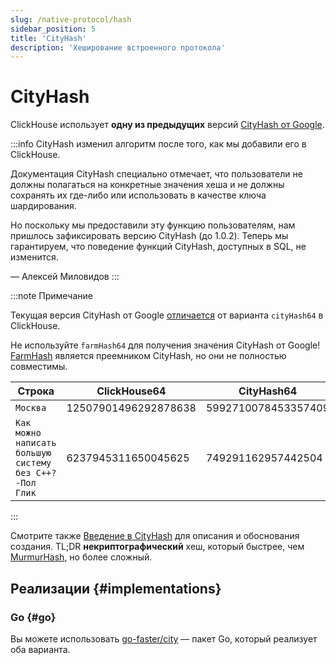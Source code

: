 ```yaml
---
slug: /native-protocol/hash
sidebar_position: 5
title: 'CityHash'
description: 'Хеширование встроенного протокола'
---
```



# CityHash

ClickHouse использует **одну из предыдущих** версий [CityHash от Google](https://github.com/google/cityhash).

:::info
CityHash изменил алгоритм после того, как мы добавили его в ClickHouse.

Документация CityHash специально отмечает, что пользователи не должны полагаться на конкретные значения хеша и не должны сохранять их где-либо или использовать в качестве ключа шардирования.

Но поскольку мы предоставили эту функцию пользователям, нам пришлось зафиксировать версию CityHash (до 1.0.2). Теперь мы гарантируем, что поведение функций CityHash, доступных в SQL, не изменится.

— Алексей Миловидов
:::

:::note Примечание

Текущая версия CityHash от Google [отличается](https://github.com/ClickHouse/ClickHouse/issues/8354) от варианта `cityHash64` в ClickHouse.

Не используйте `farmHash64` для получения значения CityHash от Google! [FarmHash](https://opensource.googleblog.com/2014/03/introducing-farmhash.html) является преемником CityHash, но они не полностью совместимы.

| Строка                                                  | ClickHouse64         | CityHash64          | FarmHash64           |
|--------------------------------------------------------|----------------------|---------------------|----------------------|
| `Москва`                                               | 12507901496292878638 | 5992710078453357409 | 5992710078453357409  |
| `Как можно написать большую систему без C++?  -Пол Глик` | 6237945311650045625  | 749291162957442504  | 11716470977470720228 |

:::

Смотрите также [Введение в CityHash](https://opensource.googleblog.com/2011/04/introducing-cityhash.html) для описания и 
обоснования создания. TL;DR **некриптографический** хеш, который быстрее, чем [MurmurHash](http://en.wikipedia.org/wiki/MurmurHash), но более сложный.

## Реализации {#implementations}

### Go {#go}

Вы можете использовать [go-faster/city](https://github.com/go-faster/city) — пакет Go, который реализует оба варианта.
